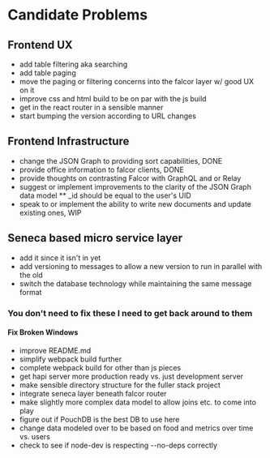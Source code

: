 # Candidate Problems
## Frontend UX
* add table filtering aka searching
* add table paging
* move the paging or filtering concerns into the falcor layer w/ good UX on it
* improve css and html build to be on par with the js build
* get in the react router in a sensible manner
* start bumping the version according to URL changes

## Frontend Infrastructure
* change the JSON Graph to providing sort capabilities, DONE
* provide office information to falcor clients, DONE
* provide thoughts on contrasting Falcor with GraphQL and or Relay
* suggest or implement improvements to the clarity of the JSON Graph data model
** _id should be equal to the user's UID
* speak to or implement the ability to write new documents and update existing ones, WIP

## Seneca based micro service layer
* add it since it isn't in yet
* add versioning to messages to allow a new version to run in parallel with the old
* switch the database technology while maintaining the same message format

### You don't need to fix these I need to get back around to them
#### Fix Broken Windows
* improve README.md
* simplify webpack build further
* complete webpack build for other than js pieces
* get hapi server more production ready vs. just development server
* make sensible directory structure for the fuller stack project
* integrate seneca layer beneath falcor router
* make slightly more complex data model to allow joins etc. to come into play
* figure out if PouchDB is the best DB to use here
* change data modeled over to be based on food and metrics over time vs. users
* check to see if node-dev is respecting --no-deps correctly
